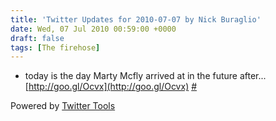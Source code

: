 ```yaml
---
title: 'Twitter Updates for 2010-07-07 by Nick Buraglio'
date: Wed, 07 Jul 2010 00:59:00 +0000
draft: false
tags: [The firehose]
---
```


  
*   today is the day Marty Mcfly arrived at in the future after... [http://goo.gl/Ocvx](http://goo.gl/Ocvx) [#](http://twitter.com/buraglio/statuses/17892785113)
  

  

Powered by [Twitter Tools](http://alexking.org/projects/wordpress)